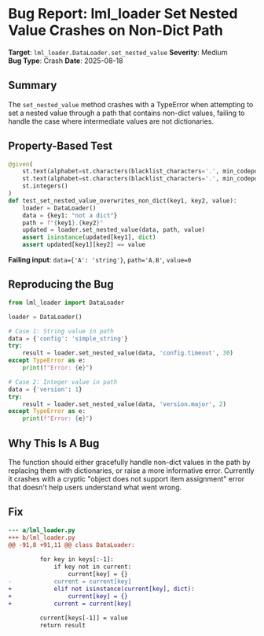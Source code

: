 # Bug Report: lml_loader Set Nested Value Crashes on Non-Dict Path

**Target**: `lml_loader.DataLoader.set_nested_value`
**Severity**: Medium  
**Bug Type**: Crash
**Date**: 2025-08-18

## Summary

The `set_nested_value` method crashes with a TypeError when attempting to set a nested value through a path that contains non-dict values, failing to handle the case where intermediate values are not dictionaries.

## Property-Based Test

```python
@given(
    st.text(alphabet=st.characters(blacklist_characters='.', min_codepoint=65), min_size=1),
    st.text(alphabet=st.characters(blacklist_characters='.', min_codepoint=65), min_size=1),
    st.integers()
)
def test_set_nested_value_overwrites_non_dict(key1, key2, value):
    loader = DataLoader()
    data = {key1: "not a dict"}
    path = f"{key1}.{key2}"
    updated = loader.set_nested_value(data, path, value)
    assert isinstance(updated[key1], dict)
    assert updated[key1][key2] == value
```

**Failing input**: `data={'A': 'string'}`, `path='A.B'`, `value=0`

## Reproducing the Bug

```python
from lml_loader import DataLoader

loader = DataLoader()

# Case 1: String value in path
data = {'config': 'simple_string'}
try:
    result = loader.set_nested_value(data, 'config.timeout', 30)
except TypeError as e:
    print(f"Error: {e}")

# Case 2: Integer value in path  
data = {'version': 1}
try:
    result = loader.set_nested_value(data, 'version.major', 2)
except TypeError as e:
    print(f"Error: {e}")
```

## Why This Is A Bug

The function should either gracefully handle non-dict values in the path by replacing them with dictionaries, or raise a more informative error. Currently it crashes with a cryptic "object does not support item assignment" error that doesn't help users understand what went wrong.

## Fix

```diff
--- a/lml_loader.py
+++ b/lml_loader.py
@@ -91,8 +91,11 @@ class DataLoader:
         
         for key in keys[:-1]:
             if key not in current:
                 current[key] = {}
-            current = current[key]
+            elif not isinstance(current[key], dict):
+                current[key] = {}
+            current = current[key]
         
         current[keys[-1]] = value
         return result
```